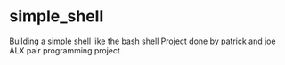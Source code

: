 # simple_shell
Building a simple shell like the bash shell
Project done by patrick and joe
ALX pair programming project
